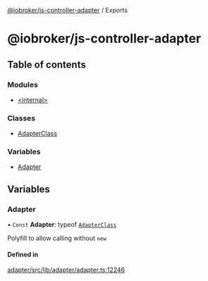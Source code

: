 [@iobroker/js-controller-adapter](README.md) / Exports

# @iobroker/js-controller-adapter

## Table of contents

### Modules

- [\<internal\>](modules/internal_.md)

### Classes

- [AdapterClass](classes/AdapterClass.md)

### Variables

- [Adapter](modules.md#adapter)

## Variables

### Adapter

• `Const` **Adapter**: typeof [`AdapterClass`](classes/AdapterClass.md)

Polyfill to allow calling without `new`

#### Defined in

[adapter/src/lib/adapter/adapter.ts:12246](https://github.com/ioBroker/ioBroker.js-controller/blob/559f7b7a/packages/adapter/src/lib/adapter/adapter.ts#L12246)
